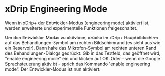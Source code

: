 # xDrip Engineering Mode

Wenn in xDrip+ der Entwickler-Modus (engineering mode) aktiviert ist, werden erweiterte und experimentelle Funktionen freigeschaltet.

Um den Entwickler-Modus zu aktivieen, drücke im xDrip+ Hauptbildschirm auf das Behandlungen-Symbol am rechten Bildschirmrand (es sieht aus wie ein Reservoir). Dann halte das Mikrofon-Symbol am rechten unteren Rand des Behandlungen-Dialogs gedrückt. Gib in das Textfeld, das geöffnet wird, "enable engineering mode" ein und klicken auf OK. Oder - wenn die Google Sprachsteuerung aktiv ist - sprich das Kommando "enable engineering mode". Der Entwickler-Modus ist nun aktiviert.
